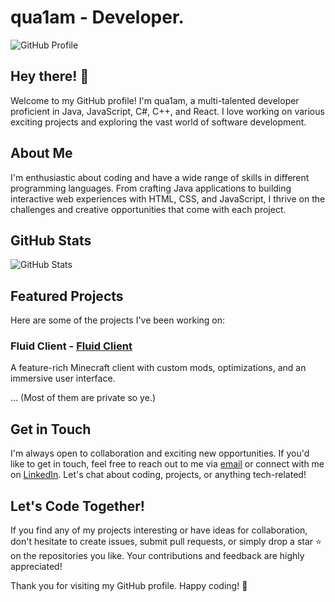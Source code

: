 # qua1am - Developer.

![GitHub Profile](https://github.com/Quantamyt)

## Hey there! 👋

Welcome to my GitHub profile! I'm qua1am, a multi-talented developer proficient in Java, JavaScript, C#, C++, and React. I love working on various exciting projects and exploring the vast world of software development.

## About Me

I'm enthusiastic about coding and have a wide range of skills in different programming languages. From crafting Java applications to building interactive web experiences with HTML, CSS, and JavaScript, I thrive on the challenges and creative opportunities that come with each project.

## GitHub Stats

![GitHub Stats](https://github-readme-stats.vercel.app/api?username=Quantamyt&show_icons=true&count_private=true&hide=prs,issues&theme=radical)

## Featured Projects

Here are some of the projects I've been working on:

### Fluid Client - [Fluid Client](https://github.com/Fluid-Client-Development)

A feature-rich Minecraft client with custom mods, optimizations, and an immersive user interface.

... (Most of them are private so ye.)

## Get in Touch

I'm always open to collaboration and exciting new opportunities. If you'd like to get in touch, feel free to reach out to me via [email](mailto:your.email@example.com) or connect with me on [LinkedIn](https://www.linkedin.com/in/your-linkedin-profile). Let's chat about coding, projects, or anything tech-related!

## Let's Code Together!

If you find any of my projects interesting or have ideas for collaboration, don't hesitate to create issues, submit pull requests, or simply drop a star ⭐ on the repositories you like. Your contributions and feedback are highly appreciated!

Thank you for visiting my GitHub profile. Happy coding! 🚀
